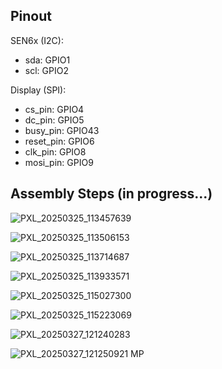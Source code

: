 ## Pinout
SEN6x (I2C):
- sda: GPIO1
- scl: GPIO2

Display (SPI):
- cs_pin: GPIO4
- dc_pin: GPIO5
- busy_pin: GPIO43
- reset_pin: GPIO6
- clk_pin: GPIO8
- mosi_pin: GPIO9

## Assembly Steps (in progress...)

![PXL_20250325_113457639](https://github.com/user-attachments/assets/75f18547-935f-4800-a274-fdb73a391efe)

![PXL_20250325_113506153](https://github.com/user-attachments/assets/35b36dc9-1e6e-4ac0-911c-ada3c2fbafd7)

![PXL_20250325_113714687](https://github.com/user-attachments/assets/c6cc5fe2-61e3-4c26-9a8c-bb7508ef1103)

![PXL_20250325_113933571](https://github.com/user-attachments/assets/d0b3e2c1-4856-4f9e-9e95-376c1e2727b5)

![PXL_20250325_115027300](https://github.com/user-attachments/assets/07a4f36f-026a-4262-92ac-50a63d29c961)

![PXL_20250325_115223069](https://github.com/user-attachments/assets/db7fc7b0-ff49-4840-899c-846e267ae9ad)

![PXL_20250327_121240283](https://github.com/user-attachments/assets/62e1bae5-fff9-428f-b3c8-92f3214d6ef6)

![PXL_20250327_121250921 MP](https://github.com/user-attachments/assets/74e5fabb-3dff-4be9-ad8d-1dc67151f829)






